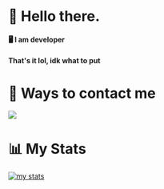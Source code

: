 # 👋 Hello there.
#### 🖥️ I am developer
#### That's it lol, idk what to put
# 💬 Ways to contact me
![](https://dcbadge.vercel.app/api/shield/821534943876218880)

# 📊 My Stats
[![my stats](https://github-readme-stats.vercel.app/api?username=Equinox404)](https://github.com/anuraghazra/github-readme-stats)

 
